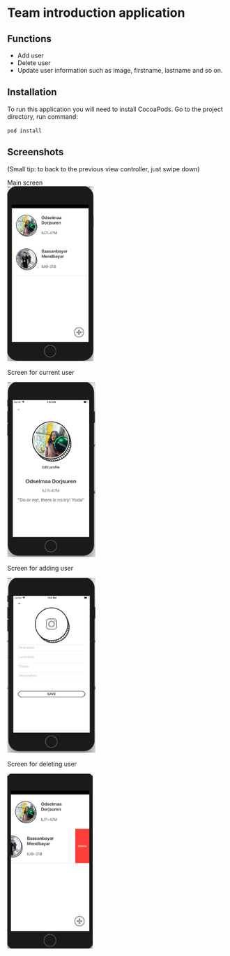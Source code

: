 # Team introduction application #
 ## Functions ##
 * Add user
 * Delete user
 * Update user information such as image, firstname, lastname and so on.
 
  ## Installation ##
 To run this application you will need to install CocoaPods. Go to the project directory, run command: 
 
 `pod install`
 
  ## Screenshots ##
  
  (Small tip: to back to the previous view controller, just swipe down)
  
Main screen   
<img src="https://github.com/Odselmaa/team_app/blob/master/screenshots/s2.png" height="400px">
</br>

Screen for current user

<img src="https://github.com/Odselmaa/team_app/blob/master/screenshots/s1.png" height="400px">
</br>

Screen for adding user

<img src="https://github.com/Odselmaa/team_app/blob/master/screenshots/s3.png" height="400px">
</br>

Screen for deleting user

<img src="https://github.com/Odselmaa/team_app/blob/master/screenshots/s4.png" height="400px">



